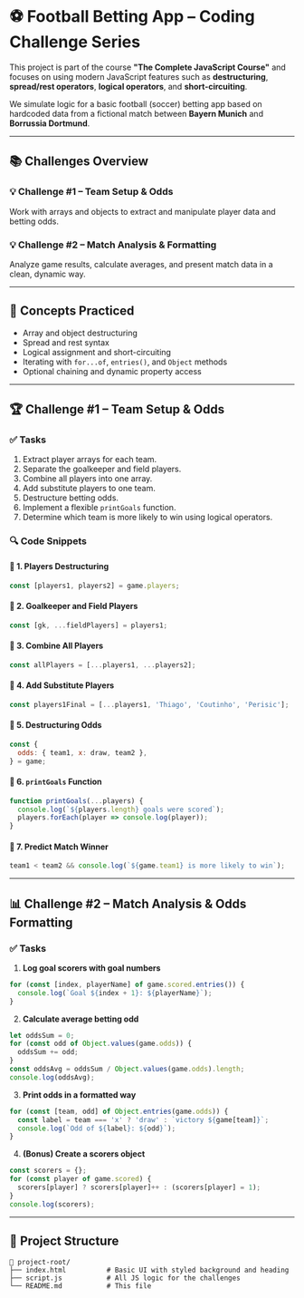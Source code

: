 # ⚽ Football Betting App – Coding Challenge Series

This project is part of the course **"The Complete JavaScript Course"** and focuses on using modern JavaScript features such as **destructuring**, **spread/rest operators**, **logical operators**, and **short-circuiting**.

We simulate logic for a basic football (soccer) betting app based on hardcoded data from a fictional match between **Bayern Munich** and **Borrussia Dortmund**.

---

## 📚 Challenges Overview

### 💡 Challenge #1 – Team Setup & Odds

Work with arrays and objects to extract and manipulate player data and betting odds.

### 💡 Challenge #2 – Match Analysis & Formatting

Analyze game results, calculate averages, and present match data in a clean, dynamic way.

---

## 🧠 Concepts Practiced

- Array and object destructuring
- Spread and rest syntax
- Logical assignment and short-circuiting
- Iterating with `for...of`, `entries()`, and `Object` methods
- Optional chaining and dynamic property access

---

## 🏆 Challenge #1 – Team Setup & Odds

### ✅ Tasks

1. Extract player arrays for each team.
2. Separate the goalkeeper and field players.
3. Combine all players into one array.
4. Add substitute players to one team.
5. Destructure betting odds.
6. Implement a flexible `printGoals` function.
7. Determine which team is more likely to win using logical operators.

### 🔍 Code Snippets

#### 🧍 1. Players Destructuring

```js
const [players1, players2] = game.players;
```

#### 🧤 2. Goalkeeper and Field Players

```js
const [gk, ...fieldPlayers] = players1;
```

#### 🤝 3. Combine All Players

```js
const allPlayers = [...players1, ...players2];
```

#### 🔁 4. Add Substitute Players

```js
const players1Final = [...players1, 'Thiago', 'Coutinho', 'Perisic'];
```

#### 🎲 5. Destructuring Odds

```js
const {
  odds: { team1, x: draw, team2 },
} = game;
```

#### 🎯 6. `printGoals` Function

```js
function printGoals(...players) {
  console.log(`${players.length} goals were scored`);
  players.forEach(player => console.log(player));
}
```

#### 🏁 7. Predict Match Winner

```js
team1 < team2 && console.log(`${game.team1} is more likely to win`);
```

---

## 📊 Challenge #2 – Match Analysis & Odds Formatting

### ✅ Tasks

1. **Log goal scorers with goal numbers**

```js
for (const [index, playerName] of game.scored.entries()) {
  console.log(`Goal ${index + 1}: ${playerName}`);
}
```

2. **Calculate average betting odd**

```js
let oddsSum = 0;
for (const odd of Object.values(game.odds)) {
  oddsSum += odd;
}
const oddsAvg = oddsSum / Object.values(game.odds).length;
console.log(oddsAvg);
```

3. **Print odds in a formatted way**

```js
for (const [team, odd] of Object.entries(game.odds)) {
  const label = team === 'x' ? 'draw' : `victory ${game[team]}`;
  console.log(`Odd of ${label}: ${odd}`);
}
```

4. **(Bonus) Create a scorers object**

```js
const scorers = {};
for (const player of game.scored) {
  scorers[player] ? scorers[player]++ : (scorers[player] = 1);
}
console.log(scorers);
```

---

## 🧾 Project Structure

```
📁 project-root/
├── index.html          # Basic UI with styled background and heading
├── script.js           # All JS logic for the challenges
└── README.md           # This file
```
